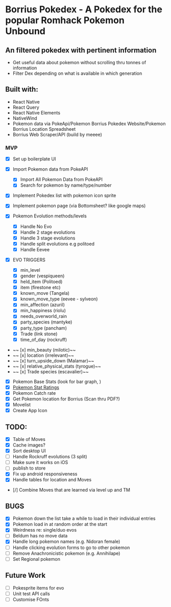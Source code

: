 # Borrius Pokedex - A Pokedex for the popular Romhack Pokemon Unbound

## An filtered pokedex with pertinent information

- Get useful data about pokemon without scrolling thru tonnes of information
- Filter Dex depending on what is available in which generation

## Built with:

- React Native
- React Query
- React Native Elements
- NativeWind
- Pokemon data via PokeApi/Pokemon Borrius Pokedex Website/Pokemon Borrius Location Spreadsheet
- Borrius Web Scraper/API (build by meeee)

### MVP

- [x] Set up boilerplate UI
- [x] Import Pokemon data from PokeAPI
  - [x] Import All Pokemon Data from PokeAPI
  - [x] Search for pokemon by name/type/number
- [x] Implement Pokedex list with pokemon icon sprite
- [x] Implement pokemon page (via Bottomsheet? like google maps)
- [x] Pokemon Evolution methods/levels

  - [x] Handle No Evo
  - [x] Handle 2 stage evolutions
  - [x] Handle 3 stage evolutions
  - [x] Handle split evolutions e.g politoed
  - [x] Handle Eevee

- [x] EVO TRIGGERS

  - [x] min_level
  - [x] gender (vespiqueen)
  - [x] held_item (Politoed)
  - [x] item (firestone etc)
  - [x] known_move (Tangela)
  - [x] known_move_type (eevee - sylveon)
  - [x] min_affection (azuril)
  - [x] min_happiness (riolu)
  - [x] needs_overworld_rain
  - [x] party_species (mantyke)
  - [x] party_type (pancham)
  - [x] Trade (link stone)
  - [x] time_of_day (rockruff)

- ~~ [x] min_beauty (milotic)~~
- ~~ [x] location (irrelevant)~~
- ~~ [x] turn_upside_down (Malamar)~~
- ~~ [x] relative_physical_stats (tyrogue)~~
- ~~ [x] Trade species (escavalier)~~

- [x] Pokemon Base Stats (look for bar graph, )
- [x] [Pokemon Stat Ratings](<https://marriland.com/glossary/base-stats/#:~:text=Excellent%20(130%20or%20Higher),indicative%20of%20the%20top%20tier>)
- [x] Pokemon Catch rate
- [x] Get Pokemon location for Borrius (Scan thru PDF?)
- [x] Movelist
- [x] Create App Icon

## TODO:

- [x] Table of Moves
- [x] Cache images?
- [x] Sort desktop UI
- [ ] Handle Rockruff evolutions (3 split)
- [ ] Make sure it works on iOS
- [ ] publish to store
- [x] Fix up android responsiveness
- [x] Handle tables for location and Moves
- [/] Combine Moves that are learned via level up and TM

## BUGS

- [x] Pokemon down the list take a while to load in their individual entries
- [x] Pokemon load in at random order at the start
- [x] Weirdness re: single/duo evos
- [ ] Beldum has no move data
- [x] Handle long pokemon names (e.g. Nidoran female)
- [ ] Handle clicking evolution forms to go to other pokemon
- [ ] Remove Anachronicistic pokemon (e.g. Annihilape)
- [ ] Set Regional pokemon

## Future Work

- [ ] Pokesprite items for evo
- [ ] Unit test API calls
- [ ] Customise FOnts
